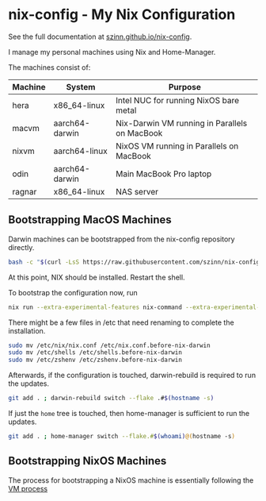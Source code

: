 # nix-config - My Nix Configuration

See the full documentation at [szinn.github.io/nix-config](https://szinn.github.io/nix-config).

I manage my personal machines using Nix and Home-Manager.

The machines consist of:

| Machine | System         | Purpose |
| ------- | -------------- | ------- |
| hera    | x86_64-linux   | Intel NUC for running NixOS bare metal |
| macvm   | aarch64-darwin | Nix-Darwin VM running in Parallels on MacBook |
| nixvm   | aarch64-linux  | NixOS VM running in Parallels on MacBook |
| odin    | aarch64-darwin | Main MacBook Pro laptop |
| ragnar  | x86_64-linux   | NAS server |

## Bootstrapping MacOS Machines

Darwin machines can be bootstrapped from the nix-config repository directly.

```sh
bash -c "$(curl -LsS https://raw.githubusercontent.com/szinn/nix-config/main/bootstrap.sh)"
```

At this point, NIX should be installed. Restart the shell.

To bootstrap the configuration now, run

```sh
nix run --extra-experimental-features nix-command --extra-experimental-features flakes nix-darwin -- switch --flake .#$(hostname -s)
```

There might be a few files in /etc that need renaming to complete the installation.

```sh
sudo mv /etc/nix/nix.conf /etc/nix.conf.before-nix-darwin
sudo mv /etc/shells /etc/shells.before-nix-darwin
sudo mv /etc/zshenv /etc/zshenv.before-nix-darwin
```

Afterwards, if the configuration is touched, darwin-rebuild is required to run the updates.

```sh
git add . ; darwin-rebuild switch --flake .#$(hostname -s)
```

If just the `home` tree is touched, then home-manager is sufficient to run the updates.

```sh
git add . ; home-manager switch --flake.#$(whoami)@(hostname -s)
```

## Bootstrapping NixOS Machines

The process for bootstrapping a NixOS machine is essentially following the [VM process](https://szinn.github.io/nix-config/vm-playgrounds.html#nixos)
